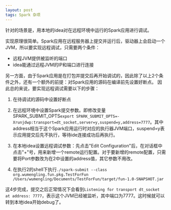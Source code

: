 ```yaml
---
layout: post
tags: Spark 杂项
---
```


针对的场景是，用本地的idea对在远程环境中运行的Spark应用进行调试。

实现原理很简单。Spark应用在远程服务器上提交并运行后，驱动器上会启动一个JVM，所以要实现远程调试，只需要两个条件：

- 远程JVM提供被监听的端口
- idea能通过远程JVM的IP和端口进行连接

另一方面，由于Spark应用是在打包并提交后再开始调试的，因此除了以上2个条件之外，还有一个额外的前提：对Spark应用的源码在编译前先设置好断点。
因此总的来说，要实现远程调试需要以下的步骤：

1. 在待调试的源码中设置好断点

2. 在远程环境中设置Spark提交参数。即修改变量SPARK_SUBMIT_OPTS```export SPARK_SUBMIT_OPTS=-Xrunjdwp:transport=dt_socket,server=y,suspend=y,address=7777```。其中address相当于这个Spark应用运行时对应的执行器JVM端口，suspend=y表示应用提交后先不执行，等待ide连接成功后再执行。

3. 在本地idea设置远程调试参数：先点击"Edit Configuration"后，在对话框中点击"+"号，用来新增一个remote运行配置。对于要新增的remote配置，只需要将Port参数改为在2中设置的address值，其它参数不用改。

4. 在执行2的shell下执行```./spark-submit --class org.wumengling.fun.pkg.TestForFun /Users/wumengling/Documents/TestForFun/target/fun-1.0-SNAPSHOT.jar```

这4步完成，提交之后正常情况下会看到```Listening for transport dt_socket at address: 7777```，表示这个JVM已经被监听，其中端口为7777。这时候就可以转到本地idea开始debug了。
